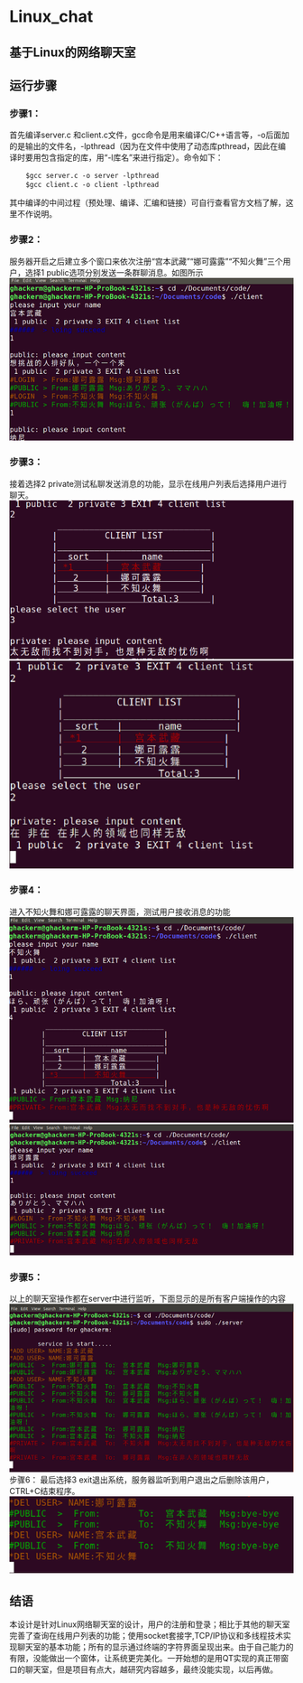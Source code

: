 # Linux_chat
## **基于Linux的网络聊天室**
## 运行步骤
### 步骤1：
首先编译server.c 和client.c文件，gcc命令是用来编译C/C++语言等，-o后面加的是输出的文件名，-lpthread（因为在文件中使用了动态库pthread，因此在编译时要用包含指定的库，用“-l库名”来进行指定）。命令如下：

        $gcc server.c -o server -lpthread 
        $gcc client.c -o client -lpthread 

其中编译的中间过程（预处理、编译、汇编和链接）可自行查看官方文档了解，这里不作说明。
 
### 步骤2：
服务器开启之后建立多个窗口来依次注册“宫本武藏”“娜可露露”“不知火舞”三个用户，选择1 public选项分别发送一条群聊消息。如图所示
![创建用户](https://github.com/ghuaerm/Linux_chat/blob/master/image/1.png)
### 步骤3：
接着选择2 private测试私聊发送消息的功能，显示在线用户列表后选择用户进行聊天。
![宫本武藏与不知火舞的聊天界面](https://github.com/ghuaerm/Linux_chat/blob/master/image/2.png)
![宫本武藏与娜可露露的聊天界面](https://github.com/ghuaerm/Linux_chat/blob/master/image/3.png)
### 步骤4：
进入不知火舞和娜可露露的聊天界面，测试用户接收消息的功能
![不知火舞的聊天界面](https://github.com/ghuaerm/Linux_chat/blob/master/image/4.png)
![娜可露露的聊天界面](https://github.com/ghuaerm/Linux_chat/blob/master/image/5.png)
### 步骤5：
以上的聊天室操作都在server中进行监听，下面显示的是所有客户端操作的内容
![服务器的监听界面](https://github.com/ghuaerm/Linux_chat/blob/master/image/6.png)
步骤6：
最后选择3 exit退出系统，服务器监听到用户退出之后删除该用户，CTRL+C结束程序。
![用户退出并删除用户](https://github.com/ghuaerm/Linux_chat/blob/master/image/7.png)
## 结语
本设计是针对Linux网络聊天室的设计，用户的注册和登录；相比于其他的聊天室完善了查询在线用户列表的功能；使用socket套接字,TCP/IP协议和多线程技术实现聊天室的基本功能；所有的显示通过终端的字符界面呈现出来。由于自己能力的有限，没能做出一个窗体，让系统更完美化。一开始想的是用QT实现的真正带窗口的聊天室，但是项目有点大，越研究内容越多，最终没能实现，以后再做。